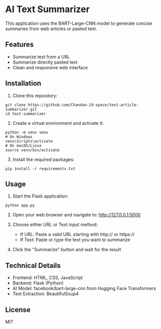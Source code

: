 # AI Text Summarizer

This application uses the BART-Large-CNN model to generate concise summaries from web articles or pasted text.

## Features

- Summarize text from a URL
- Summarize directly pasted text
- Clean and responsive web interface

## Installation

1. Clone this repository:
```
git clone https://github.com/Chandan-19-space/text-article-summarizer.git
cd text-summarizer
```

2. Create a virtual environment and activate it:
```
python -m venv venv
# On Windows
venv\Scripts\activate
# On macOS/Linux
source venv/bin/activate
```

3. Install the required packages:
```
pip install -r requirements.txt
```

## Usage

1. Start the Flask application:
```
python app.py
```

2. Open your web browser and navigate to: http://127.0.0.1:5000

3. Choose either URL or Text input method:
   - If URL: Paste a valid URL starting with http:// or https://
   - If Text: Paste or type the text you want to summarize

4. Click the "Summarize" button and wait for the result

## Technical Details

- Frontend: HTML, CSS, JavaScript
- Backend: Flask (Python)
- AI Model: facebook/bart-large-cnn from Hugging Face Transformers
- Text Extraction: BeautifulSoup4

## License

MIT
